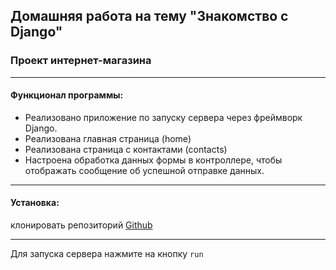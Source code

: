 ## Домашняя работа на тему "Знакомство с Django"
### Проект интернет-магазина

---
#### Функционал программы:
- Реализовано приложение по запуску сервера через фреймворк Django.
- Реализована главная страница (home)
- Реализована страница с контактами (contacts)
- Настроена обработка данных формы в контроллере, чтобы отображать сообщение об успешной отправке данных.

---
#### Установка:
клонировать репозиторий [Github](https://github.com/Ascon29/dz_22_online_store)

---

Для запуска сервера нажмите на кнопку `run`